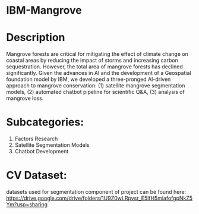 # IBM-Mangrove

# Description
Mangrove forests are critical for mitigating the effect of climate change
on coastal areas by reducing the impact of storms and increasing
carbon sequestration. However, the total area of mangrove forests has
declined significantly. Given the advances in AI and the development of
a Geospatial foundation model by IBM, we developed a three-pronged
AI-driven approach to mangrove conservation: (1) satellite mangrove
segmentation models, (2) automated chatbot pipeline for scientific
Q&A, (3) analysis of mangrove loss.

# Subcategories:
1. Factors Research
2. Satellite Segmentation Models
3. Chatbot Development

# CV Dataset:
datasets used for segmentation component of project can be found here: https://drive.google.com/drive/folders/1U9Z0wLRpvsr_E5lfH5miafofgpNkZ5Ym?usp=sharing



   

